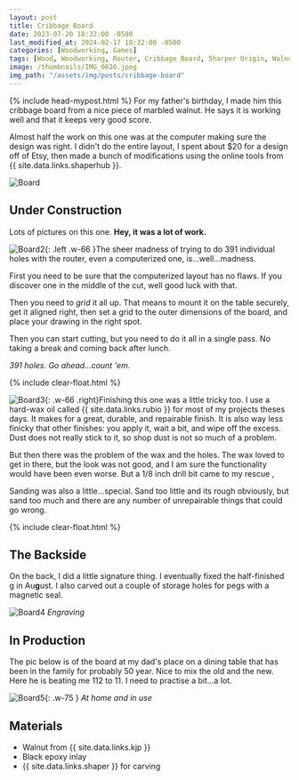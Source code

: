 ```yaml
---
layout: post
title: Cribbage Board
date: 2023-07-20 18:32:00 -0500
last_modified_at: 2024-02-17 18:32:00 -0500
categories: [Woodworking, Games]
tags: [Wood, Woodworking, Router, Cribbage Board, Sharper Origin, Walnut]
image: /thumbnails/IMG_0626.jpeg
img_path: "/assets/img/posts/cribbage-board"
---
```

{% include head-mypost.html %}
For my father's birthday, I made him this cribbage board from a nice piece of marbled walnut. He says it is working well and that it keeps very good score.

Almost half the work on this one was at the computer making sure the design was right. I didn't do the entire layout, I spent about $20 for a design off of Etsy, then made a bunch of modifications using the online tools from {{ site.data.links.shaperhub }}.

![Board][Board]

## Under Construction

Lots of pictures on this one. **Hey, it was a lot of work.**

![Board2][Board2]{: .left .w-66 }The sheer madness of trying to do 391 individual holes with the router, even a computerized one, is...well...madness.

First you need to be sure that the computerized layout has no flaws. If you discover one in the middle of the cut, well good luck with that.

Then you need to _grid_ it all up. That means to mount it on the table securely, get it aligned right, then set a grid to the outer dimensions of the board, and place your drawing in the right spot.

Then you can start cutting, but you need to do it all in a single pass. No taking a break and coming back after lunch.

_391 holes. Go ahead...count 'em._

{% include clear-float.html %}

![Board3][Board3]{: .w-66 .right}Finishing this one was a little tricky too. I use a hard-wax oil called {{ site.data.links.rubio }} for most of my projects theses days. It makes for a great, durable, and repairable finish. It is also way less finicky that other finishes: you apply it, wait a bit, and wipe off the excess. Dust does not really stick to it, so shop dust is not so much of a problem.

But then there was the problem of the wax and the holes. The wax loved to get in there, but the look was not good, and I am sure the functionality would have been even worse. But a 1/8 inch drill bit came to my rescue ,

Sanding was also a little...special. Sand too little and its rough obviously, but sand too much and there are any number of unrepairable things that could go wrong.

{% include clear-float.html %}

## The Backside

On the back, I did a little signature thing. I eventually fixed the half-finished g in Au**g**ust. I also carved out a couple of storage holes for pegs with a magnetic seal.

![Board4][Board4]
_Engraving_

## In Production

The pic below is of the board at my dad's place on a dining table that has been in the family for probably 50 year. Nice to mix the old and the new. Here he is beating me 112 to 11. I need to practise a bit...a lot.

![Board5][Board5]{: .w-75 }
_At home and in use_

## Materials

- Walnut from {{ site.data.links.kjp }}
- Black epoxy inlay
- {{ site.data.links.shaper }} for carving

[Board]: CribbageBoard02.jpeg
[Board2]: 20230720_200245-1.jpeg
[Board3]: 20230720_163338.jpeg
[Board4]: 20230720_163408.jpeg
[Board5]: IMG_0626.jpeg
